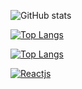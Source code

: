 ![GitHub stats](https://github-readme-stats.vercel.app/api?username=jordanrioux&show_icons=true&theme=radical)

[![Top Langs](https://github-readme-stats.vercel.app/api/top-langs/?username=jordanrioux&layout=compact)](https://github.com/anuraghazra/github-readme-stats)

[![Top Langs](https://github-readme-stats.vercel.app/api/top-langs/?username=jordanrioux&langs_count=8)](https://github.com/anuraghazra/github-readme-stats)

[![Reactjs](https://github-readme-stats.vercel.app/api/pin/?username=facebook&repo=react&show_owner=true)](https://github.com/facebook/react)
